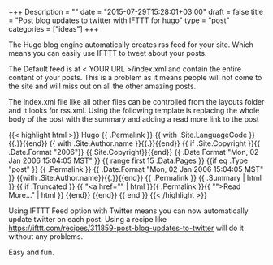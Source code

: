 +++
Description = ""
date = "2015-07-29T15:28:01+03:00"
draft = false
title = "Post blog updates to twitter with IFTTT for hugo"
type = "post"
categories = ["ideas"]
+++

The Hugo blog engine automatically creates rss feed for your site. 
Which means you can easily use IFTTT to tweet about your posts.
<!--more-->

The Default feed is at < YOUR URL >/index.xml and contain the entire content of your posts. This is a problem as it means people will not come to the site and will miss out on all the other amazing posts.

The index.xml file like all other files can be controlled from the layouts folder and it looks for rss.xml. Using the following template is replacing the whole body of the post with the summary and adding a read more link to the post

{{< highlight html >}}
<rss version="2.0" xmlns:atom="http://www.w3.org/2005/Atom">
  <channel>
      <title>{{ .Site.Title }}</title>
      <generator uri="https://hugo.spf13.com">Hugo</generator>
    <link>{{ .Permalink }}</link>
    {{ with .Site.LanguageCode }}<language>{{.}}</language>{{end}}
    {{ with .Site.Author.name }}<author>{{.}}</author>{{end}}
    {{ if .Site.Copyright }}<copyright>{{ .Date.Format "2006"}} {{.Site.Copyright}}</copyright>{{end}}
    <updated>{{ .Date.Format "Mon, 02 Jan 2006 15:04:05 MST" }}</updated>
    {{ range first 15 .Data.Pages }}
    {{if eq .Type "post" }}
    <item>
      <title>{{ .Title }}</title>
      <link>{{ .Permalink }}</link>
      <pubDate>{{ .Date.Format "Mon, 02 Jan 2006 15:04:05 MST" }}</pubDate>
      {{with .Site.Author.name}}<author>{{.}}</author>{{end}}
      <guid>{{ .Permalink }}</guid>
      <description>{{ .Summary | html }}
      {{ if .Truncated }}
      {{ "<a href=\"" | html }}{{ .Permalink }}{{ "\">Read More…</a>" | html }}
      {{end}}
      </description>
    </item>
    {{end}}
    {{ end }}
  </channel>
</rss>
{{< /highlight >}}

Using IFTTT Feed option with Twitter means you can now automatically update twitter on each post.
Using a recipe like https://ifttt.com/recipes/311859-post-blog-updates-to-twitter will do it without any problems.

Easy and fun.
